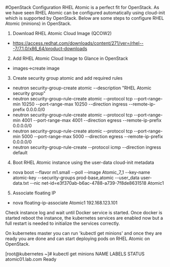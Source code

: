 #OpenStack Configuration
RHEL Atomic is a perfect fit for OpenStack. As we have seen RHEL Atomic can be configured automatically using cloud-init
which is supported by OpenStack. Below are some steps to configure RHEL Atomic (minions) in OpenStack.

1. Download RHEL Atomic Cloud Image (QCOW2)
- https://access.redhat.com/downloads/content/271/ver=/rhel---7/7.1.0/x86_64/product-downloads
2. Add RHEL Atomic Cloud Image to Glance in OpenStack
- images->create image
3. Create security group atomic and add required rules
- neutron security-group-create atomic --description "RHEL Atomic security group"
- neutron security-group-rule-create atomic --protocol tcp --port-range-min 10250
 --port-range-max 10250 --direction ingress --remote-ip-prefix 0.0.0.0/0
- neutron security-group-rule-create atomic --protocol tcp --port-range-min 4001
 --port-range-max 4001 --direction egress --remote-ip-prefix 0.0.0.0/0
- neutron security-group-rule-create atomic --protocol tcp --port-range-min 5000
 --port-range-max 5000 --direction egress --remote-ip-prefix 0.0.0.0/0
- neutron security-group-rule-create --protocol icmp --direction ingress default
 4. Boot RHEL Atomic instance using the user-data cloud-init metadata
- nova boot --flavor m1.small --poll --image Atomic_7_1 --key-name atomic-key
 --security-groups prod-base,atomic --user_data user-data.txt --nic net-id=e3f370ab-b6ac-4788-a739-7f8de8631518 Atomic1
 5. Associate floating IP
- nova floating-ip-associate Atomic1 192.168.123.101

Check instance log and wait until Docker service is started. Once docker is started reboot the instance, the kubernetes
services are enabled now but a full restart is needed to initialize the services correctly.

On kubernetes master you can run 'kubectl get minions' and once they are ready you are done and can start deploying
pods on RHEL Atomic on OpenStack.

[root@kubernetes ~]# kubectl get minions
NAME                LABELS              STATUS
atomic01.lab.com    <none>              Ready
